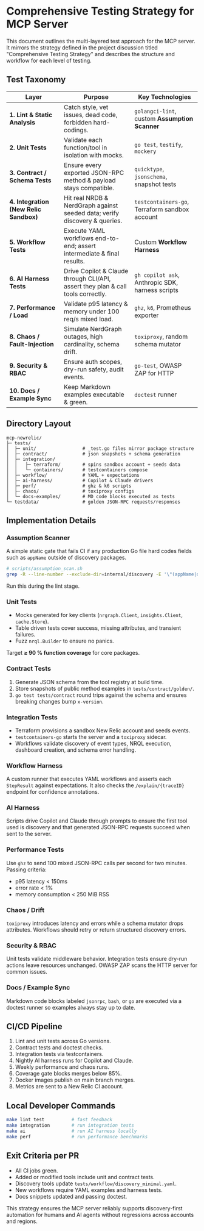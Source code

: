 # Comprehensive Testing Strategy for MCP Server

This document outlines the multi-layered test approach for the MCP server.  It mirrors the strategy defined in the project discussion titled "Comprehensive Testing Strategy" and describes the structure and workflow for each level of testing.

## Test Taxonomy

| Layer | Purpose | Key Technologies |
| --- | --- | --- |
| **1. Lint & Static Analysis** | Catch style, vet issues, dead code, forbidden hard-codings. | `golangci-lint`, custom **Assumption Scanner** |
| **2. Unit Tests** | Validate each function/tool in isolation with mocks. | `go test`, `testify`, `mockery` |
| **3. Contract / Schema Tests** | Ensure every exported JSON-RPC method & payload stays compatible. | `quicktype`, `jsonschema`, snapshot tests |
| **4. Integration (New Relic Sandbox)** | Hit real NRDB & NerdGraph against seeded data; verify discovery & queries. | `testcontainers-go`, Terraform sandbox account |
| **5. Workflow Tests** | Execute YAML workflows end-to-end; assert intermediate & final results. | Custom **Workflow Harness** |
| **6. AI Harness Tests** | Drive Copilot & Claude through CLI/API, assert they plan & call tools correctly. | `gh copilot ask`, Anthropic SDK, harness scripts |
| **7. Performance / Load** | Validate p95 latency & memory under 100 req/s mixed load. | `ghz`, `k6`, Prometheus exporter |
| **8. Chaos / Fault-Injection** | Simulate NerdGraph outages, high cardinality, schema drift. | `toxiproxy`, random schema mutator |
| **9. Security & RBAC** | Ensure auth scopes, dry-run safety, audit events. | `go-test`, OWASP ZAP for HTTP |
| **10. Docs / Example Sync** | Keep Markdown examples executable & green. | `doctest` runner |

## Directory Layout

```
mcp-newrelic/
├─ tests/
│  ├─ unit/                 # _test.go files mirror package structure
│  ├─ contract/             # json snapshots + schema generation
│  ├─ integration/
│  │   ├─ terraform/        # spins sandbox account + seeds data
│  │   └─ containers/       # testcontainers compose
│  ├─ workflow/             # YAML + expectations
│  ├─ ai-harness/           # Copilot & Claude drivers
│  ├─ perf/                 # ghz & k6 scripts
│  ├─ chaos/                # toxiproxy configs
│  └─ docs-examples/        # MD code blocks executed as tests
└─ testdata/                # golden JSON-RPC requests/responses
```

## Implementation Details

### Assumption Scanner
A simple static gate that fails CI if any production Go file hard codes fields such as `appName` outside of discovery packages.

```bash
# scripts/assumption_scan.sh
grep -R --line-number --exclude-dir=internal/discovery -E '\"(appName|duration|error|Transaction)\"' $(git ls-files '*.go') && exit 1 || exit 0
```

Run this during the lint stage.

### Unit Tests

- Mocks generated for key clients (`nrgraph.Client`, `insights.Client`, `cache.Store`).
- Table driven tests cover success, missing attributes, and transient failures.
- Fuzz `nrql.Builder` to ensure no panics.

Target **≥ 90 % function coverage** for core packages.

### Contract Tests

1. Generate JSON schema from the tool registry at build time.
2. Store snapshots of public method examples in `tests/contract/golden/`.
3. `go test tests/contract` round trips against the schema and ensures breaking changes bump `x-version`.

### Integration Tests

- Terraform provisions a sandbox New Relic account and seeds events.
- `testcontainers-go` starts the server and a `toxiproxy` sidecar.
- Workflows validate discovery of event types, NRQL execution, dashboard creation, and schema error handling.

### Workflow Harness

A custom runner that executes YAML workflows and asserts each `StepResult` against expectations. It also checks the `/explain/{traceID}` endpoint for confidence annotations.

### AI Harness

Scripts drive Copilot and Claude through prompts to ensure the first tool used is discovery and that generated JSON-RPC requests succeed when sent to the server.

### Performance Tests

Use `ghz` to send 100 mixed JSON-RPC calls per second for two minutes. Passing criteria:

- p95 latency < 150ms
- error rate < 1%
- memory consumption < 250 MiB RSS

### Chaos / Drift

`toxiproxy` introduces latency and errors while a schema mutator drops attributes. Workflows should retry or return structured discovery errors.

### Security & RBAC

Unit tests validate middleware behavior. Integration tests ensure dry-run actions leave resources unchanged. OWASP ZAP scans the HTTP server for common issues.

### Docs / Example Sync

Markdown code blocks labeled `jsonrpc`, `bash`, or `go` are executed via a doctest runner so examples always stay up to date.

## CI/CD Pipeline

1. Lint and unit tests across Go versions.
2. Contract tests and doctest checks.
3. Integration tests via testcontainers.
4. Nightly AI harness runs for Copilot and Claude.
5. Weekly performance and chaos runs.
6. Coverage gate blocks merges below 85%.
7. Docker images publish on main branch merges.
8. Metrics are sent to a New Relic CI account.

## Local Developer Commands

```bash
make lint test          # fast feedback
make integration        # run integration tests
make ai                 # run AI harness locally
make perf               # run performance benchmarks
```

## Exit Criteria per PR

- All CI jobs green.
- Added or modified tools include unit and contract tests.
- Discovery tools update `tests/workflow/discovery_minimal.yaml`.
- New workflows require YAML examples and harness tests.
- Docs snippets updated and passing doctest.

This strategy ensures the MCP server reliably supports discovery-first automation for humans and AI agents without regressions across accounts and regions.

